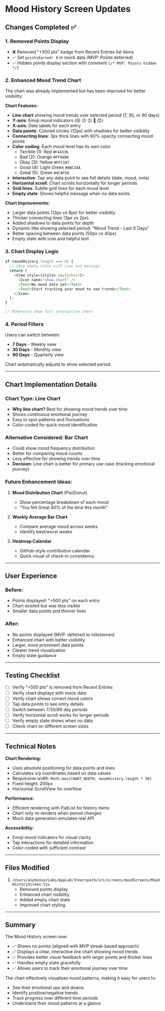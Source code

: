 # Mood History Screen Updates

## Changes Completed ✅

### 1. **Removed Points Display**
- ❌ Removed "+500 pts" badge from Recent Entries list items
- ✅ Set `pointsEarned: 0` in mock data (MVP: Points deferred)
- ✅ Hidden points display section with comment `{/* MVP: Points hidden */}`

### 2. **Enhanced Mood Trend Chart**
The chart was already implemented but has been improved for better visibility:

**Chart Features:**
- **Line chart** showing mood trends over selected period (7, 30, or 90 days)
- **Y-axis**: Emoji mood indicators (😢 😔 😐 🙂 😊)
- **X-axis**: Date labels for each entry
- **Data points**: Colored circles (12px) with shadows for better visibility
- **Connecting lines**: 3px thick lines with 60% opacity connecting mood points
- **Color coding**: Each mood level has its own color
  - Terrible (1): Red `#F44336`
  - Bad (2): Orange `#FF9800`
  - Okay (3): Yellow `#FFC107`
  - Good (4): Light Green `#8BC34A`
  - Great (5): Green `#4CAF50`
- **Interactive**: Tap any data point to see full details (date, mood, note)
- **Horizontal scroll**: Chart scrolls horizontally for longer periods
- **Grid lines**: Subtle grid lines for each mood level
- **Empty state**: Shows helpful message when no data exists

**Chart Improvements:**
- Larger data points (12px vs 8px) for better visibility
- Thicker connecting lines (3px vs 2px)
- Added shadows to data points for depth
- Dynamic title showing selected period: "Mood Trend - Last X Days"
- Better spacing between data points (50px vs 40px)
- Empty state with icon and helpful text

### 3. **Chart Display Logic**
```typescript
if (moodHistory.length === 0) {
  // Show empty state with icon and message
  return (
    <View style={styles.emptyChart}>
      <Icon name="show-chart" />
      <Text>No mood data yet</Text>
      <Text>Start tracking your mood to see trends</Text>
    </View>
  );
}

// Otherwise show full interactive chart
```

### 4. **Period Filters**
Users can switch between:
- **7 Days** - Weekly view
- **30 Days** - Monthly view
- **90 Days** - Quarterly view

Chart automatically adjusts to show selected period.

---

## Chart Implementation Details

### **Chart Type: Line Chart**
- **Why line chart?** Best for showing mood trends over time
- Shows continuous emotional journey
- Easy to spot patterns and fluctuations
- Color-coded for quick mood identification

### **Alternative Considered: Bar Chart**
- Could show mood frequency distribution
- Better for comparing mood counts
- Less effective for showing trends over time
- **Decision:** Line chart is better for primary use case (tracking emotional journey)

### **Future Enhancement Ideas:**
1. **Mood Distribution Chart** (Pie/Donut)
   - Show percentage breakdown of each mood
   - "You felt Great 40% of the time this month"
   
2. **Weekly Average Bar Chart**
   - Compare average mood across weeks
   - Identify best/worst weeks

3. **Heatmap Calendar**
   - GitHub-style contribution calendar
   - Quick visual of check-in consistency

---

## User Experience

### **Before:**
- Points displayed: "+500 pts" on each entry
- Chart existed but was less visible
- Smaller data points and thinner lines

### **After:**
- No points displayed (MVP: deferred to milestones)
- Enhanced chart with better visibility
- Larger, more prominent data points
- Clearer trend visualization
- Empty state guidance

---

## Testing Checklist

- [ ] Verify "+500 pts" is removed from Recent Entries
- [ ] Verify chart displays with mock data
- [ ] Verify chart shows correct mood colors
- [ ] Tap data points to see entry details
- [ ] Switch between 7/30/90 day periods
- [ ] Verify horizontal scroll works for longer periods
- [ ] Verify empty state shows when no data
- [ ] Check chart on different screen sizes

---

## Technical Notes

**Chart Rendering:**
- Uses absolute positioning for data points and lines
- Calculates x/y coordinates based on data values
- Responsive width: `Math.max(CHART_WIDTH, moodHistory.length * 50)`
- Fixed height: 200px
- Horizontal ScrollView for overflow

**Performance:**
- Efficient rendering with FlatList for history items
- Chart only re-renders when period changes
- Mock data generation simulates real API

**Accessibility:**
- Emoji mood indicators for visual clarity
- Tap interactions for detailed information
- Color-coded with sufficient contrast

---

## Files Modified

1. `/Users/alphonse/Labs/AppLab/Innerspark/src/screens/moodScreens/MoodHistoryScreen.tsx`
   - Removed points display
   - Enhanced chart visibility
   - Added empty chart state
   - Improved chart styling

---

## Summary

The Mood History screen now:
- ✅ Shows no points (aligned with MVP streak-based approach)
- ✅ Displays a clear, interactive line chart showing mood trends
- ✅ Provides better visual feedback with larger points and thicker lines
- ✅ Handles empty state gracefully
- ✅ Allows users to track their emotional journey over time

The chart effectively visualizes mood patterns, making it easy for users to:
- See their emotional ups and downs
- Identify positive/negative trends
- Track progress over different time periods
- Understand their mood patterns at a glance
